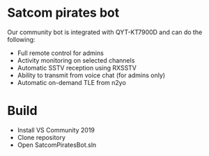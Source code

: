 # Satcom pirates bot
Our community bot is integrated with QYT-KT7900D and can do the following:

- Full remote control for admins
- Activity monitoring on selected channels
- Automatic SSTV reception using RXSSTV
- Ability to transmit from voice chat (for admins only)
- Automatic on-demand TLE from n2yo


# Build
- Install VS Community 2019
- Clone repository
- Open SatcomPiratesBot.sln
